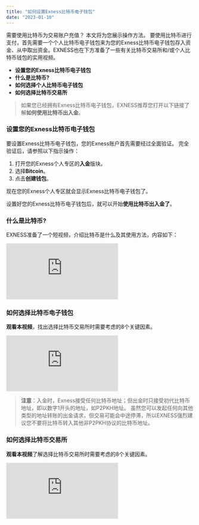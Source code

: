 ```yaml
---
title: "如何设置Exness比特币电子钱包"
date: "2023-01-10"
---
```


需要使用比特币为交易账户充值？ 本文将为您展示操作方法。 要使用比特币进行支付，首先需要一个个人比特币电子钱包来为您的Exness比特币电子钱包存入资金、从中取出资金。EXNESS也在下方准备了一些有关比特币交易所和/或个人比特币钱包的实用视频。

- **设置您的Exness比特币电子钱包**
- **什么是比特币?**
- **如何选择个人比特币电子钱包**
- **如何选择比特币交易所**

> 如果您已经拥有Exness比特币电子钱包，EXNESS推荐您打开以下链接了解**如何使用比特币出入金**。

### 设置您的Exness比特币电子钱包

要设置Exness比特币电子钱包，您的Exness账户首先需要经过全面验证。 完全验证后，请参照以下指示操作：

1. 打开您的Exness个人专区的**入金**版块。
2. 选择**Bitcoin**。
3. 点击**创建钱包**。

现在您的Exness个人专区就会显示Exness比特币电子钱包了。

设置好您的Exness比特币电子钱包后，就可以开始**使用比特币出入金了**。

### 什么是比特币?

EXNESS准备了一个短视频，介绍比特币是什么及其使用方法，内容如下：

<iframe src="https://www.youtube-nocookie.com/embed/n26drCr-Dm4?rel=0" frameborder="0" allowfullscreen></iframe>

### 如何选择比特币电子钱包

**观看本视频**，找出选择比特币交易所时需要考虑的8个关键因素。

<iframe src="https://www.youtube-nocookie.com/embed/1dNTcj0hrNI?rel=0" frameborder="0" allowfullscreen></iframe>

> **注意**：入金时，Exness接受任何比特币地址；但出金时只接受初代比特币地址，即以数字1开头的地址，如P2PKH地址。 虽然您可以发起任何向其他类型的地址转账的出金请求，但交易可能会中途停滞，所以EXNESS强烈建议您不要将比特币转入其他非P2PKH协议的比特币地址。

### 如何选择比特币交易所

**观看本视频**了解选择比特币交易所时需要考虑的8个关键因素。

<iframe src="https://www.youtube-nocookie.com/embed/f5BALAJ4XtE?rel=0" frameborder="0" allowfullscreen></iframe>
